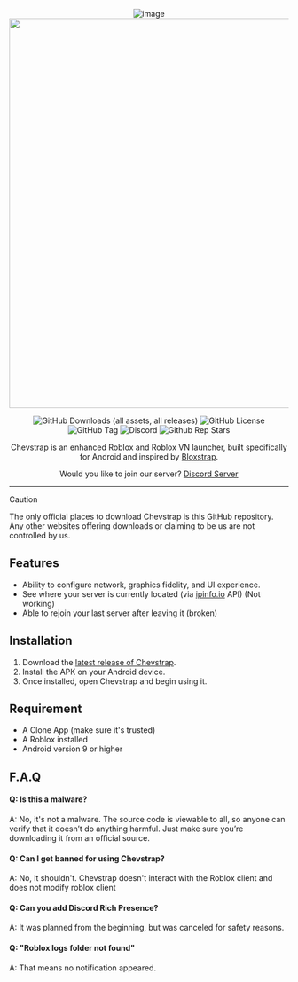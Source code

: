 <div align="center">

![image](https://github.com/user-attachments/assets/7a83645e-9fd5-4571-b76a-609279a63ed1)
<img width="3253" height="703" alt="image" src="https://github.com/user-attachments/assets/301277d7-c87f-4319-812f-c918a5772677" />

![GitHub Downloads (all assets, all releases)](https://img.shields.io/github/downloads/FrosSky/Chevstrap/total)
![GitHub License](https://img.shields.io/github/license/FrosSky/Chevstrap)
![GitHub Tag](https://img.shields.io/github/v/tag/FrosSky/Chevstrap)
![Discord](https://img.shields.io/discord/1351674799411302531)
![Github Rep Stars](https://img.shields.io/github/stars/FrosSky/Chevstrap)

Chevstrap is an enhanced Roblox and Roblox VN launcher, built specifically for Android and inspired by [Bloxstrap](https://github.com/bloxstraplabs/bloxstrap).

Would you like to join our server?
[Discord Server](https://discord.gg/rWkJ6Uh46U)

----

</div>

> [!CAUTION]
> The only official places to download Chevstrap is this GitHub repository. Any other websites offering downloads or claiming to be us are not controlled by us.

## Features

- Ability to configure network, graphics fidelity, and UI experience.
- See where your server is currently located (via [ipinfo.io](https://ipinfo.io/) API) (Not working)
- Able to rejoin your last server after leaving it (broken)

## Installation

1. Download the [latest release of Chevstrap](https://github.com/FrosSky/Chevstrap/releases/latest).
2. Install the APK on your Android device.
3. Once installed, open Chevstrap and begin using it.

## Requirement
- A Clone App (make sure it's trusted)
- A Roblox installed
- Android version 9 or higher

## F.A.Q

#### Q: Is this a malware?

A: No, it's not a malware. The source code is viewable to all, so anyone can verify that it doesn’t do anything harmful. Just make sure you’re downloading it from an official source.

#### Q: Can I get banned for using Chevstrap?

A: No, it shouldn't. Chevstrap doesn't interact with the Roblox client and does not modify roblox client

#### Q: Can you add Discord Rich Presence?

A: It was planned from the beginning, but was canceled for safety reasons.

#### Q: "Roblox logs folder not found"
A: That means no notification appeared.
